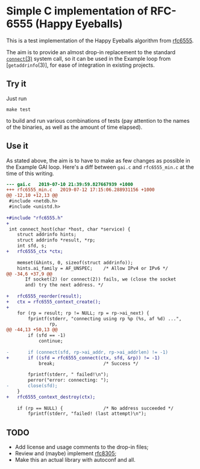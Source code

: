 # Simple C implementation of RFC-6555 (Happy Eyeballs)

This is a test implementation of the Happy Eyeballs algorithm from [rfc6555].

The aim is to provide an almost drop-in replacement to the standard [`connect`(3)]
system call, so it can be used in the Example loop from [`getaddrinfo`(3)], for
ease of integration in existing projects.


## Try it

Just run

    make test

to build and run various combinations of tests (pay attention to the names of
the binaries, as well as the amount of time elapsed).


## Use it

As stated above, the aim is to have to make as few changes as possible in the
Example GAI loop. Here's a diff between `gai.c` and `rfc6555_min.c` at the time
of this writing.

```diff
--- gai.c	2019-07-10 21:39:59.827667939 +1000
+++ rfc6555_min.c	2019-07-12 17:15:06.288931156 +1000
@@ -12,10 +12,13 @@
 #include <netdb.h>
 #include <unistd.h>
 
+#include "rfc6555.h"
+
 int connect_host(char *host, char *service) {
 	struct addrinfo hints;
 	struct addrinfo *result, *rp;
 	int sfd, s;
+	rfc6555_ctx *ctx;
 
 	memset(&hints, 0, sizeof(struct addrinfo));
 	hints.ai_family = AF_UNSPEC;    /* Allow IPv4 or IPv6 */
@@ -34,6 +37,9 @@
 	   If socket(2) (or connect(2)) fails, we (close the socket
 	   and) try the next address. */
 
+	rfc6555_reorder(result);
+	ctx = rfc6555_context_create();
+
 	for (rp = result; rp != NULL; rp = rp->ai_next) {
 		fprintf(stderr, "connecting using rp %p (%s, af %d) ...",
 				rp,
@@ -44,13 +50,13 @@
 		if (sfd == -1)
 			continue;
 
-		if (connect(sfd, rp->ai_addr, rp->ai_addrlen) != -1)
+		if ((sfd = rfc6555_connect(ctx, sfd, &rp)) != -1)
 			break;                  /* Success */
 
 		fprintf(stderr, " failed!\n");
 		perror("error: connecting: ");
-		close(sfd);
 	}
+	rfc6555_context_destroy(ctx);
 
 	if (rp == NULL) {               /* No address succeeded */
 		fprintf(stderr, "failed! (last attempt)\n");
```

## TODO

* Add license and usage comments to the drop-in files;
* Review and (maybe) implement [rfc8305];
* Make this an actual library with autoconf and all.


[rfc6555]: https://tools.ietf.org/rfcmarkup/6555
[rfc8305]: https://tools.ietf.org/rfcmarkup/8305
[`connect`(3)]: https://linux.die.net/man/3/connect
[`gettaddrinfo`(3)]: https://linux.die.net/man/3/getaddrinfo
